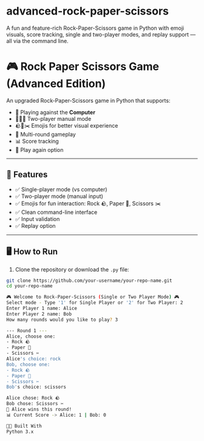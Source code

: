 # advanced-rock-paper-scissors
A fun and feature-rich Rock-Paper-Scissors game in Python with emoji visuals, score tracking, single and two-player modes, and replay support — all via the command line.

# 🎮 Rock Paper Scissors Game (Advanced Edition)

An upgraded Rock-Paper-Scissors game in Python that supports:
- 🧠 Playing against the **Computer**
- 🧑‍🤝‍🧑 Two-player manual mode
- 🪨📄✂️ Emojis for better visual experience
- 🔁 Multi-round gameplay
- 📊 Score tracking
- 🔄 Play again option

---

## 🚀 Features

- ✅ Single-player mode (vs computer)
- ✅ Two-player mode (manual input)
- ✅ Emojis for fun interaction: Rock 🪨, Paper 📄, Scissors ✂️
- ✅ Clean command-line interface
- ✅ Input validation
- ✅ Replay option

---

## 🖥️ How to Run

1. Clone the repository or download the `.py` file:

```bash
git clone https://github.com/your-username/your-repo-name.git
cd your-repo-name

🎮 Welcome to Rock-Paper-Scissors (Single or Two Player Mode) 🎮
Select mode - Type '1' for Single Player or '2' for Two Player: 2
Enter Player 1 name: Alice
Enter Player 2 name: Bob
How many rounds would you like to play? 3

--- Round 1 ---
Alice, choose one:
- Rock 🪨
- Paper 📄
- Scissors ✂️
Alice's choice: rock
Bob, choose one:
- Rock 🪨
- Paper 📄
- Scissors ✂️
Bob's choice: scissors

Alice chose: Rock 🪨
Bob chose: Scissors ✂️
🎉 Alice wins this round!
📊 Current Score -> Alice: 1 | Bob: 0

👨‍💻 Built With
Python 3.x


